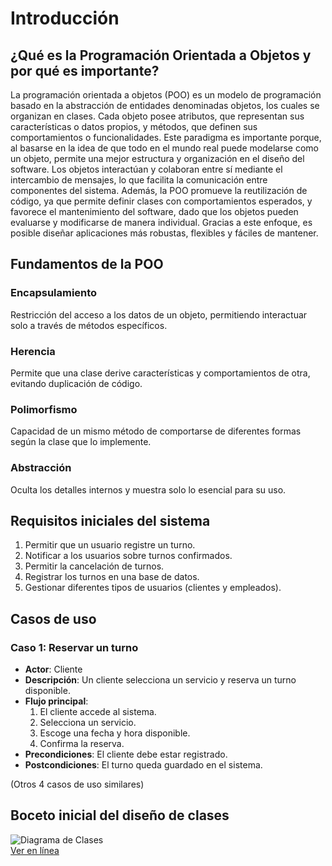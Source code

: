 # Introducción  

## ¿Qué es la Programación Orientada a Objetos y por qué es importante?  
La programación orientada a objetos (POO) es un modelo de programación basado en la abstracción de entidades denominadas objetos, los cuales se organizan en clases. Cada objeto posee atributos, que representan sus características o datos propios, y métodos, que definen sus comportamientos o funcionalidades.
Este paradigma es importante porque, al basarse en la idea de que todo en el mundo real puede modelarse como un objeto, permite una mejor estructura y organización en el diseño del software. Los objetos interactúan y colaboran entre sí mediante el intercambio de mensajes, lo que facilita la comunicación entre componentes del sistema. Además, la POO promueve la reutilización de código, ya que permite definir clases con comportamientos esperados, y favorece el mantenimiento del software, dado que los objetos pueden evaluarse y modificarse de manera individual. Gracias a este enfoque, es posible diseñar aplicaciones más robustas, flexibles y fáciles de mantener.

## Fundamentos de la POO  
### Encapsulamiento  
Restricción del acceso a los datos de un objeto, permitiendo interactuar solo a través de métodos específicos. 
### Herencia  
Permite que una clase derive características y comportamientos de otra, evitando duplicación de código. 
### Polimorfismo  
Capacidad de un mismo método de comportarse de diferentes formas según la clase que lo implemente.
### Abstracción  
Oculta los detalles internos y muestra solo lo esencial para su uso. 

## Requisitos iniciales del sistema  
1. Permitir que un usuario registre un turno.  
2. Notificar a los usuarios sobre turnos confirmados.  
3. Permitir la cancelación de turnos.  
4. Registrar los turnos en una base de datos.  
5. Gestionar diferentes tipos de usuarios (clientes y empleados).  

## Casos de uso  
### **Caso 1: Reservar un turno**  
- **Actor**: Cliente  
- **Descripción**: Un cliente selecciona un servicio y reserva un turno disponible.  
- **Flujo principal**:  
  1. El cliente accede al sistema.  
  2. Selecciona un servicio.  
  3. Escoge una fecha y hora disponible.  
  4. Confirma la reserva.  
- **Precondiciones**: El cliente debe estar registrado.  
- **Postcondiciones**: El turno queda guardado en el sistema.  

(Otros 4 casos de uso similares)  

## Boceto inicial del diseño de clases  
![Diagrama de Clases](ruta-de-la-imagen.png)  
[Ver en línea](https://enlace-a-la-imagen.com)  
